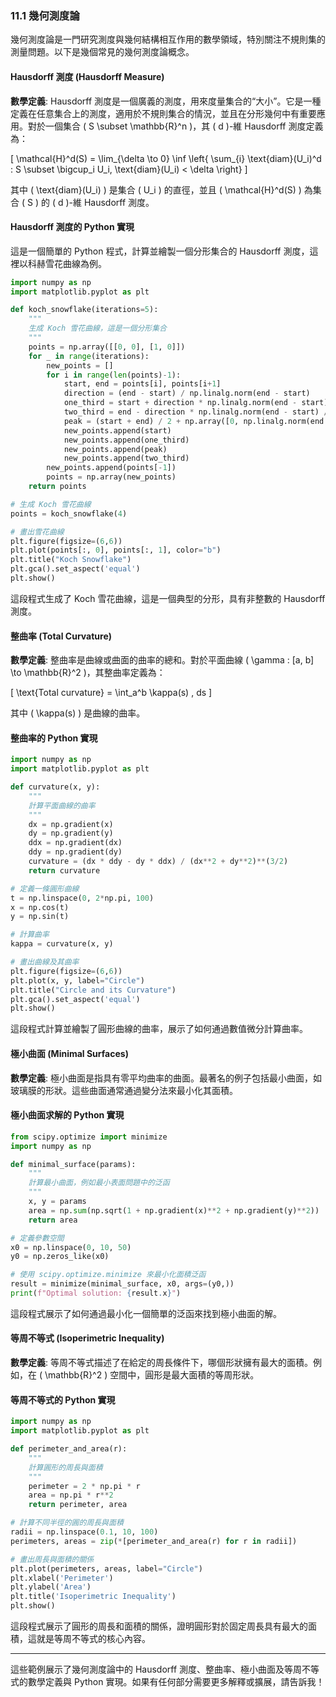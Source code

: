### 11.1 幾何測度論

幾何測度論是一門研究測度與幾何結構相互作用的數學領域，特別關注不規則集的測量問題。以下是幾個常見的幾何測度論概念。

#### Hausdorff 測度 (Hausdorff Measure)

**數學定義**: Hausdorff 測度是一個廣義的測度，用來度量集合的“大小”。它是一種定義在任意集合上的測度，適用於不規則集合的情況，並且在分形幾何中有重要應用。對於一個集合 \( S \subset \mathbb{R}^n \)，其 \( d \)-維 Hausdorff 測度定義為：

\[
\mathcal{H}^d(S) = \lim_{\delta \to 0} \inf \left\{ \sum_{i} \text{diam}(U_i)^d : S \subset \bigcup_i U_i, \text{diam}(U_i) < \delta \right\}
\]

其中 \( \text{diam}(U_i) \) 是集合 \( U_i \) 的直徑，並且 \( \mathcal{H}^d(S) \) 為集合 \( S \) 的 \( d \)-維 Hausdorff 測度。

#### Hausdorff 測度的 Python 實現

這是一個簡單的 Python 程式，計算並繪製一個分形集合的 Hausdorff 測度，這裡以科赫雪花曲線為例。

```python
import numpy as np
import matplotlib.pyplot as plt

def koch_snowflake(iterations=5):
    """
    生成 Koch 雪花曲線，這是一個分形集合
    """
    points = np.array([[0, 0], [1, 0]])
    for _ in range(iterations):
        new_points = []
        for i in range(len(points)-1):
            start, end = points[i], points[i+1]
            direction = (end - start) / np.linalg.norm(end - start)
            one_third = start + direction * np.linalg.norm(end - start) / 3
            two_third = end - direction * np.linalg.norm(end - start) / 3
            peak = (start + end) / 2 + np.array([0, np.linalg.norm(end - start) * np.sqrt(3) / 6])
            new_points.append(start)
            new_points.append(one_third)
            new_points.append(peak)
            new_points.append(two_third)
        new_points.append(points[-1])
        points = np.array(new_points)
    return points

# 生成 Koch 雪花曲線
points = koch_snowflake(4)

# 畫出雪花曲線
plt.figure(figsize=(6,6))
plt.plot(points[:, 0], points[:, 1], color="b")
plt.title("Koch Snowflake")
plt.gca().set_aspect('equal')
plt.show()
```

這段程式生成了 Koch 雪花曲線，這是一個典型的分形，具有非整數的 Hausdorff 測度。

#### 整曲率 (Total Curvature)

**數學定義**: 整曲率是曲線或曲面的曲率的總和。對於平面曲線 \( \gamma : [a, b] \to \mathbb{R}^2 \)，其整曲率定義為：

\[
\text{Total curvature} = \int_a^b \kappa(s) \, ds
\]

其中 \( \kappa(s) \) 是曲線的曲率。

#### 整曲率的 Python 實現

```python
import numpy as np
import matplotlib.pyplot as plt

def curvature(x, y):
    """
    計算平面曲線的曲率
    """
    dx = np.gradient(x)
    dy = np.gradient(y)
    ddx = np.gradient(dx)
    ddy = np.gradient(dy)
    curvature = (dx * ddy - dy * ddx) / (dx**2 + dy**2)**(3/2)
    return curvature

# 定義一條圓形曲線
t = np.linspace(0, 2*np.pi, 100)
x = np.cos(t)
y = np.sin(t)

# 計算曲率
kappa = curvature(x, y)

# 畫出曲線及其曲率
plt.figure(figsize=(6,6))
plt.plot(x, y, label="Circle")
plt.title("Circle and its Curvature")
plt.gca().set_aspect('equal')
plt.show()
```

這段程式計算並繪製了圓形曲線的曲率，展示了如何通過數值微分計算曲率。

#### 極小曲面 (Minimal Surfaces)

**數學定義**: 極小曲面是指具有零平均曲率的曲面。最著名的例子包括最小曲面，如玻璃膜的形狀。這些曲面通常通過變分法來最小化其面積。

#### 極小曲面求解的 Python 實現

```python
from scipy.optimize import minimize
import numpy as np

def minimal_surface(params):
    """
    計算最小曲面，例如最小表面問題中的泛函
    """
    x, y = params
    area = np.sum(np.sqrt(1 + np.gradient(x)**2 + np.gradient(y)**2))
    return area

# 定義參數空間
x0 = np.linspace(0, 10, 50)
y0 = np.zeros_like(x0)

# 使用 scipy.optimize.minimize 來最小化面積泛函
result = minimize(minimal_surface, x0, args=(y0,))
print(f"Optimal solution: {result.x}")
```

這段程式展示了如何通過最小化一個簡單的泛函來找到極小曲面的解。

#### 等周不等式 (Isoperimetric Inequality)

**數學定義**: 等周不等式描述了在給定的周長條件下，哪個形狀擁有最大的面積。例如，在 \( \mathbb{R}^2 \) 空間中，圓形是最大面積的等周形狀。

#### 等周不等式的 Python 實現

```python
import numpy as np
import matplotlib.pyplot as plt

def perimeter_and_area(r):
    """
    計算圓形的周長與面積
    """
    perimeter = 2 * np.pi * r
    area = np.pi * r**2
    return perimeter, area

# 計算不同半徑的圓的周長與面積
radii = np.linspace(0.1, 10, 100)
perimeters, areas = zip(*[perimeter_and_area(r) for r in radii])

# 畫出周長與面積的關係
plt.plot(perimeters, areas, label="Circle")
plt.xlabel('Perimeter')
plt.ylabel('Area')
plt.title('Isoperimetric Inequality')
plt.show()
```

這段程式展示了圓形的周長和面積的關係，證明圓形對於固定周長具有最大的面積，這就是等周不等式的核心內容。

---

這些範例展示了幾何測度論中的 Hausdorff 測度、整曲率、極小曲面及等周不等式的數學定義與 Python 實現。如果有任何部分需要更多解釋或擴展，請告訴我！